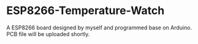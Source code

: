# ESP8266-Temperature-Watch
A ESP8266 board designed by myself and programmed base on Arduino. PCB file will be uploaded shortly.
